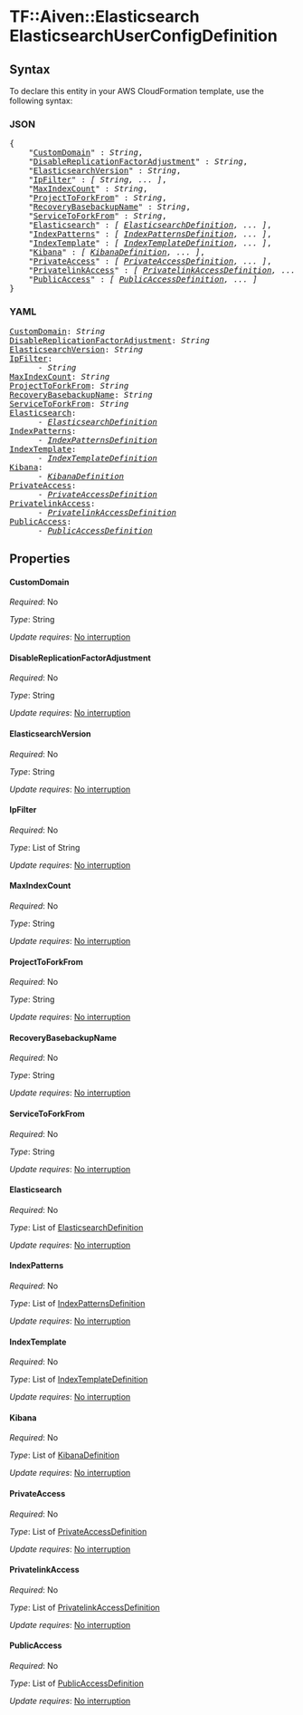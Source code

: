 # TF::Aiven::Elasticsearch ElasticsearchUserConfigDefinition

## Syntax

To declare this entity in your AWS CloudFormation template, use the following syntax:

### JSON

<pre>
{
    "<a href="#customdomain" title="CustomDomain">CustomDomain</a>" : <i>String</i>,
    "<a href="#disablereplicationfactoradjustment" title="DisableReplicationFactorAdjustment">DisableReplicationFactorAdjustment</a>" : <i>String</i>,
    "<a href="#elasticsearchversion" title="ElasticsearchVersion">ElasticsearchVersion</a>" : <i>String</i>,
    "<a href="#ipfilter" title="IpFilter">IpFilter</a>" : <i>[ String, ... ]</i>,
    "<a href="#maxindexcount" title="MaxIndexCount">MaxIndexCount</a>" : <i>String</i>,
    "<a href="#projecttoforkfrom" title="ProjectToForkFrom">ProjectToForkFrom</a>" : <i>String</i>,
    "<a href="#recoverybasebackupname" title="RecoveryBasebackupName">RecoveryBasebackupName</a>" : <i>String</i>,
    "<a href="#servicetoforkfrom" title="ServiceToForkFrom">ServiceToForkFrom</a>" : <i>String</i>,
    "<a href="#elasticsearch" title="Elasticsearch">Elasticsearch</a>" : <i>[ <a href="elasticsearchdefinition.md">ElasticsearchDefinition</a>, ... ]</i>,
    "<a href="#indexpatterns" title="IndexPatterns">IndexPatterns</a>" : <i>[ <a href="indexpatternsdefinition.md">IndexPatternsDefinition</a>, ... ]</i>,
    "<a href="#indextemplate" title="IndexTemplate">IndexTemplate</a>" : <i>[ <a href="indextemplatedefinition.md">IndexTemplateDefinition</a>, ... ]</i>,
    "<a href="#kibana" title="Kibana">Kibana</a>" : <i>[ <a href="kibanadefinition.md">KibanaDefinition</a>, ... ]</i>,
    "<a href="#privateaccess" title="PrivateAccess">PrivateAccess</a>" : <i>[ <a href="privateaccessdefinition.md">PrivateAccessDefinition</a>, ... ]</i>,
    "<a href="#privatelinkaccess" title="PrivatelinkAccess">PrivatelinkAccess</a>" : <i>[ <a href="privatelinkaccessdefinition.md">PrivatelinkAccessDefinition</a>, ... ]</i>,
    "<a href="#publicaccess" title="PublicAccess">PublicAccess</a>" : <i>[ <a href="publicaccessdefinition.md">PublicAccessDefinition</a>, ... ]</i>
}
</pre>

### YAML

<pre>
<a href="#customdomain" title="CustomDomain">CustomDomain</a>: <i>String</i>
<a href="#disablereplicationfactoradjustment" title="DisableReplicationFactorAdjustment">DisableReplicationFactorAdjustment</a>: <i>String</i>
<a href="#elasticsearchversion" title="ElasticsearchVersion">ElasticsearchVersion</a>: <i>String</i>
<a href="#ipfilter" title="IpFilter">IpFilter</a>: <i>
      - String</i>
<a href="#maxindexcount" title="MaxIndexCount">MaxIndexCount</a>: <i>String</i>
<a href="#projecttoforkfrom" title="ProjectToForkFrom">ProjectToForkFrom</a>: <i>String</i>
<a href="#recoverybasebackupname" title="RecoveryBasebackupName">RecoveryBasebackupName</a>: <i>String</i>
<a href="#servicetoforkfrom" title="ServiceToForkFrom">ServiceToForkFrom</a>: <i>String</i>
<a href="#elasticsearch" title="Elasticsearch">Elasticsearch</a>: <i>
      - <a href="elasticsearchdefinition.md">ElasticsearchDefinition</a></i>
<a href="#indexpatterns" title="IndexPatterns">IndexPatterns</a>: <i>
      - <a href="indexpatternsdefinition.md">IndexPatternsDefinition</a></i>
<a href="#indextemplate" title="IndexTemplate">IndexTemplate</a>: <i>
      - <a href="indextemplatedefinition.md">IndexTemplateDefinition</a></i>
<a href="#kibana" title="Kibana">Kibana</a>: <i>
      - <a href="kibanadefinition.md">KibanaDefinition</a></i>
<a href="#privateaccess" title="PrivateAccess">PrivateAccess</a>: <i>
      - <a href="privateaccessdefinition.md">PrivateAccessDefinition</a></i>
<a href="#privatelinkaccess" title="PrivatelinkAccess">PrivatelinkAccess</a>: <i>
      - <a href="privatelinkaccessdefinition.md">PrivatelinkAccessDefinition</a></i>
<a href="#publicaccess" title="PublicAccess">PublicAccess</a>: <i>
      - <a href="publicaccessdefinition.md">PublicAccessDefinition</a></i>
</pre>

## Properties

#### CustomDomain

_Required_: No

_Type_: String

_Update requires_: [No interruption](https://docs.aws.amazon.com/AWSCloudFormation/latest/UserGuide/using-cfn-updating-stacks-update-behaviors.html#update-no-interrupt)

#### DisableReplicationFactorAdjustment

_Required_: No

_Type_: String

_Update requires_: [No interruption](https://docs.aws.amazon.com/AWSCloudFormation/latest/UserGuide/using-cfn-updating-stacks-update-behaviors.html#update-no-interrupt)

#### ElasticsearchVersion

_Required_: No

_Type_: String

_Update requires_: [No interruption](https://docs.aws.amazon.com/AWSCloudFormation/latest/UserGuide/using-cfn-updating-stacks-update-behaviors.html#update-no-interrupt)

#### IpFilter

_Required_: No

_Type_: List of String

_Update requires_: [No interruption](https://docs.aws.amazon.com/AWSCloudFormation/latest/UserGuide/using-cfn-updating-stacks-update-behaviors.html#update-no-interrupt)

#### MaxIndexCount

_Required_: No

_Type_: String

_Update requires_: [No interruption](https://docs.aws.amazon.com/AWSCloudFormation/latest/UserGuide/using-cfn-updating-stacks-update-behaviors.html#update-no-interrupt)

#### ProjectToForkFrom

_Required_: No

_Type_: String

_Update requires_: [No interruption](https://docs.aws.amazon.com/AWSCloudFormation/latest/UserGuide/using-cfn-updating-stacks-update-behaviors.html#update-no-interrupt)

#### RecoveryBasebackupName

_Required_: No

_Type_: String

_Update requires_: [No interruption](https://docs.aws.amazon.com/AWSCloudFormation/latest/UserGuide/using-cfn-updating-stacks-update-behaviors.html#update-no-interrupt)

#### ServiceToForkFrom

_Required_: No

_Type_: String

_Update requires_: [No interruption](https://docs.aws.amazon.com/AWSCloudFormation/latest/UserGuide/using-cfn-updating-stacks-update-behaviors.html#update-no-interrupt)

#### Elasticsearch

_Required_: No

_Type_: List of <a href="elasticsearchdefinition.md">ElasticsearchDefinition</a>

_Update requires_: [No interruption](https://docs.aws.amazon.com/AWSCloudFormation/latest/UserGuide/using-cfn-updating-stacks-update-behaviors.html#update-no-interrupt)

#### IndexPatterns

_Required_: No

_Type_: List of <a href="indexpatternsdefinition.md">IndexPatternsDefinition</a>

_Update requires_: [No interruption](https://docs.aws.amazon.com/AWSCloudFormation/latest/UserGuide/using-cfn-updating-stacks-update-behaviors.html#update-no-interrupt)

#### IndexTemplate

_Required_: No

_Type_: List of <a href="indextemplatedefinition.md">IndexTemplateDefinition</a>

_Update requires_: [No interruption](https://docs.aws.amazon.com/AWSCloudFormation/latest/UserGuide/using-cfn-updating-stacks-update-behaviors.html#update-no-interrupt)

#### Kibana

_Required_: No

_Type_: List of <a href="kibanadefinition.md">KibanaDefinition</a>

_Update requires_: [No interruption](https://docs.aws.amazon.com/AWSCloudFormation/latest/UserGuide/using-cfn-updating-stacks-update-behaviors.html#update-no-interrupt)

#### PrivateAccess

_Required_: No

_Type_: List of <a href="privateaccessdefinition.md">PrivateAccessDefinition</a>

_Update requires_: [No interruption](https://docs.aws.amazon.com/AWSCloudFormation/latest/UserGuide/using-cfn-updating-stacks-update-behaviors.html#update-no-interrupt)

#### PrivatelinkAccess

_Required_: No

_Type_: List of <a href="privatelinkaccessdefinition.md">PrivatelinkAccessDefinition</a>

_Update requires_: [No interruption](https://docs.aws.amazon.com/AWSCloudFormation/latest/UserGuide/using-cfn-updating-stacks-update-behaviors.html#update-no-interrupt)

#### PublicAccess

_Required_: No

_Type_: List of <a href="publicaccessdefinition.md">PublicAccessDefinition</a>

_Update requires_: [No interruption](https://docs.aws.amazon.com/AWSCloudFormation/latest/UserGuide/using-cfn-updating-stacks-update-behaviors.html#update-no-interrupt)

